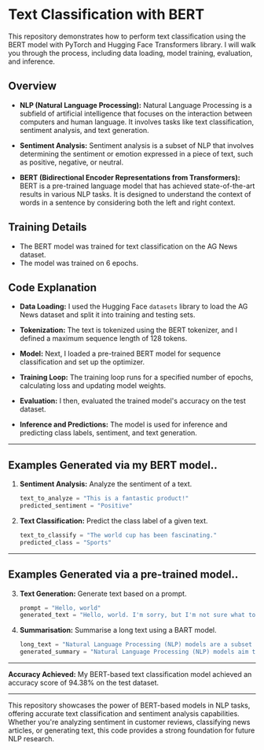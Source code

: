 # Text Classification with BERT

This repository demonstrates how to perform text classification using the BERT model with PyTorch and Hugging Face Transformers library. I will walk you through the process, including data loading, model training, evaluation, and inference.

## Overview

- **NLP (Natural Language Processing):** Natural Language Processing is a subfield of artificial intelligence that focuses on the interaction between computers and human language. It involves tasks like text classification, sentiment analysis, and text generation.

- **Sentiment Analysis:** Sentiment analysis is a subset of NLP that involves determining the sentiment or emotion expressed in a piece of text, such as positive, negative, or neutral.

- **BERT (Bidirectional Encoder Representations from Transformers):** BERT is a pre-trained language model that has achieved state-of-the-art results in various NLP tasks. It is designed to understand the context of words in a sentence by considering both the left and right context.

## Training Details

- The BERT model was trained for text classification on the AG News dataset.
- The model was trained on 6 epochs.


## Code Explanation

- **Data Loading:** I used the Hugging Face `datasets` library to load the AG News dataset and split it into training and testing sets.

- **Tokenization:** The text is tokenized using the BERT tokenizer, and I defined a maximum sequence length of 128 tokens.

- **Model:** Next, I loaded a pre-trained BERT model for sequence classification and set up the optimizer.

- **Training Loop:** The training loop runs for a specified number of epochs, calculating loss and updating model weights.

- **Evaluation:** I then, evaluated the trained model's accuracy on the test dataset.

- **Inference and Predictions:** The model is used for inference and predicting class labels, sentiment, and text generation.

---  

## Examples Generated via my BERT model..


1. **Sentiment Analysis:** Analyze the sentiment of a text.
    ```python
    text_to_analyze = "This is a fantastic product!"
    predicted_sentiment = "Positive"
    ```
    
2. **Text Classification:** Predict the class label of a given text.
    ```python
    text_to_classify = "The world cup has been fascinating."
    predicted_class = "Sports"
    ```
---  
   
## Examples Generated via a pre-trained model..


3. **Text Generation:** Generate text based on a prompt.
    ```python
    prompt = "Hello, world"
    generated_text = "Hello, world. I'm sorry, but I'm not sure what to do. I don't know what I should do, and I can't do anything. I want to be there for you, so I will be here. You'll see. It's not like I've been here for a long time. Maybe I was here before. Or maybe I just didn't want you to know. Either way, I think I need to..."
    ```

4. **Summarisation:** Summarise a long text using a BART model.
    ```python
    long_text = "Natural Language Processing (NLP) models are a subset of artificial intelligence (AI) that focuses on the interaction between computers and human language. These models aim to enable machines to understand, interpret, and generate human language in a way that is both meaningful and contextually relevant. NLP has a wide range of applications, from sentiment analysis and text classification to machine translation and chatbots. One of the key breakthroughs in NLP is the development of transformer-based models, such as BERT and GPT, which have achieved remarkable results in various language understanding and generation tasks. These models have opened up new possibilities in language-related AI applications, making NLP a rapidly evolving field with exciting opportunities for research and innovation."
    generated_summary = "Natural Language Processing (NLP) models aim to enable machines to understand, interpret, and generate human language. NLP has a wide range of applications, from sentiment analysis and text classification to machine translation and chatbots. One of the key breakthroughs in NLP is the development of transformer-based models."
    
---  

**Accuracy Achieved:** My BERT-based text classification model achieved an accuracy score of 94.38% on the test dataset.

---

This repository showcases the power of BERT-based models in NLP tasks, offering accurate text classification and sentiment analysis capabilities. Whether you're analyzing sentiment in customer reviews, classifying news articles, or generating text, this code provides a strong foundation for future NLP research.
